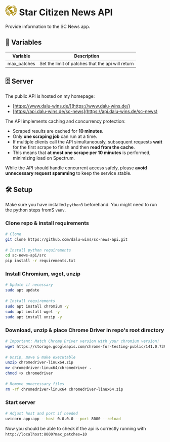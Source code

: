 # <img src="https://github.com/dalu-wins/sc-news/blob/main/assets/app_icon.svg" alt="App Icon" height="32"> Star Citizen News API
Provide information to the SC News app.

## 📝 Variables
| Variable | Description |
--- | ---
max_patches | Set the limit of patches that the api will return

## 🗄️ Server
The public API is hosted on my homepage:
- [https://www.dalu-wins.de/](https://www.dalu-wins.de/)
- [https://api.dalu-wins.de/sc-news](https://api.dalu-wins.de/sc-news)

The API implements caching and concurrency protection:
- Scraped results are cached for **10 minutes**.
- Only **one scraping job** can run at a time.
- If multiple clients call the API simultaneously, subsequent requests **wait** for the first scrape to finish and then **read from the cache**.
- This means that **at most one scrape per 10 minutes** is performed, minimizing load on Spectrum.

While the API should handle concurrent access safely, please **avoid unnecessary request spamming** to keep the service stable.

## 🛠️ Setup
Make sure you have installed `python3` beforehand. You might need to run the python steps fromS `venv`.

### Clone repo & install requirements
```bash
# Clone
git clone https://github.com/dalu-wins/sc-news-api.git

# Install python requirements
cd sc-news-api/src
pip install -r requirements.txt
```

### Install Chromium, wget, unzip
```bash
# Update if necessary
sudo apt update

# Install requirements
sudo apt install chromium -y
sudo apt install wget -y
sudo apt install unzip -y
```

### Download, unzip & place Chrome Driver in repo's root directory
```bash
# Important: Match Chrome Driver version with your chromium version!
wget https://storage.googleapis.com/chrome-for-testing-public/141.0.7390.122/linux64/chromedriver-linux64.zip

# Unzip, move & make executable
unzip chromedriver-linux64.zip
mv chromedriver-linux64/chromedriver .
chmod +x chromedriver

# Remove unnecessary files
rm -rf chromedriver-linux64 chromedriver-linux64.zip
```

### Start server
```bash
# Adjust host and port if needed
uvicorn app:app --host 0.0.0.0 --port 8000 --reload
```

Now you should be able to check if the api is correctly running with ```http://localhost:8000?max_patches=10```
